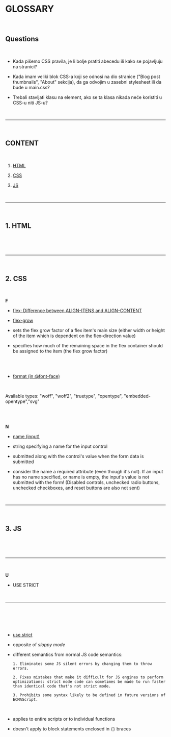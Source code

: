# GLOSSARY

<br>

## Questions

<br>

- Kada pišemo CSS pravila, je li bolje pratiti abecedu ili kako se pojavljuju na stranici?

- Kada imam veliki blok CSS-a koji se odnosi na dio stranice ("Blog post thumbnails", "About" sekcija), da ga odvojim u zasebni stylesheet ili da bude u main.css? 

- Trebali stavljati klasu na element, ako se ta klasa nikada neće koristiti u CSS-u niti JS-u?

<br><hr /><br>

## CONTENT

<br>

1. [HTML](#1-html)

2. [CSS](#"2-css)

3. [JS](#3-js)

<br><hr /><br>

## 1. HTML

<br>

<br><hr /><br>

## 2. CSS

<br>

**F**

- [flex: Difference between ALIGN-ITENS and ALIGN-CONTENT](https://betterprogramming.pub/flexbox-align-items-and-align-content-a60b6f8451e3)

- [flex-grow ](https://developer.mozilla.org/en-US/docs/Web/CSS/flex-grow)

- sets the flex grow factor of a flex item's main size (either width or height of the item which is dependent on the flex-direction value)

- specifies how much of the remaining space in the flex container should be assigned to the item (the flex grow factor)

<br><br>

- [format (in @font-face)](https://developer.mozilla.org/en-US/docs/Web/CSS/@font-face)
<br>

Available types: "woff", "woff2", "truetype", "opentype", "embedded-opentype","svg"

<br><br>

**N**

- [name (input)](https://developer.mozilla.org/en-US/docs/Web/HTML/Element/input#name)

- string specifying a name for the input control

- submitted along with the control's value when the form data is submitted

- consider the name a required attribute (even though it's not). If an input has no name specified, or name is empty, the input's value is not submitted with the form! (Disabled controls, unchecked radio buttons, unchecked checkboxes, and reset buttons are also not sent)



<br><hr /><br>

## 3. JS

<br>

<br><hr /><br>

**U**

- USE STRICT

<br><hr /><br>

<br><br>

- [use strict](https://developer.mozilla.org/en-US/docs/Web/JavaScript/Reference/Strict_mode)
  <br>

- opposite of _sloppy mode_
- different semantics from normal JS code semantics:
  <br>

      1. Eliminates some JS silent errors by changing them to throw errors.

      2. Fixes mistakes that make it difficult for JS engines to perform optimizations: strict mode code can sometimes be made to run faster than identical code that's not strict mode.

      3. Prohibits some syntax likely to be defined in future versions of ECMAScript.

<br>

- applies to entire scripts or to individual functions

- doesn't apply to block statements enclosed in `{}` braces
